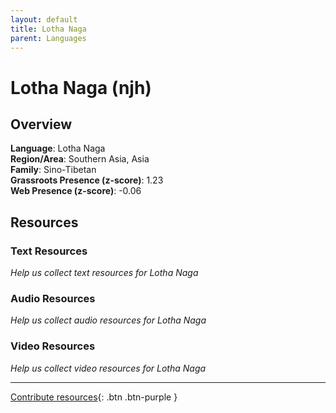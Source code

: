 ```yaml
---
layout: default
title: Lotha Naga
parent: Languages
---
```


# Lotha Naga (njh)

## Overview

**Language**: Lotha Naga  
**Region/Area**: Southern Asia, Asia  
**Family**: Sino-Tibetan  
**Grassroots Presence (z-score)**: 1.23  
**Web Presence (z-score)**: -0.06  

## Resources

### Text Resources
*Help us collect text resources for Lotha Naga*

### Audio Resources
*Help us collect audio resources for Lotha Naga*

### Video Resources
*Help us collect video resources for Lotha Naga*

---

[Contribute resources](https://forms.office.com/e/1SfLJx3u1r){: .btn .btn-purple }
